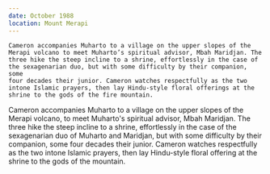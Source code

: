 ```yaml
---
date: October 1988
location: Mount Merapi
---
```


```treatment
Cameron accompanies Muharto to a village on the upper slopes of the
Merapi volcano to meet Muharto’s spiritual advisor, Mbah Maridjan. The
three hike the steep incline to a shrine, effortlessly in the case of
the sexagenarian duo, but with some difficulty by their companion, some
four decades their junior. Cameron watches respectfully as the two
intone Islamic prayers, then lay Hindu-style floral offerings at the
shrine to the gods of the fire mountain.
```



Cameron accompanies Muharto to a village on the upper slopes of the
Merapi volcano, to meet Muharto's spiritual advisor, Mbah Maridjan. The
three hike the steep incline to a shrine, effortlessly in the case of
the sexagenarian duo of Muharto and Maridjan, but with some difficulty
by their companion, some four decades their junior. Cameron watches
respectfully as the two intone Islamic prayers, then lay Hindu-style
floral offering at the shrine to the gods of the mountain.
